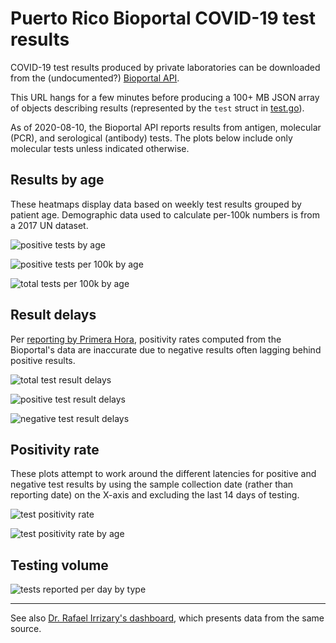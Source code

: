 # Puerto Rico Bioportal COVID-19 test results

COVID-19 test results produced by private laboratories can be downloaded from
the (undocumented?) [Bioportal API].

This URL hangs for a few minutes before producing a 100+ MB JSON array of
objects describing results (represented by the `test` struct in
[test.go](./test.go)).

As of 2020-08-10, the Bioportal API reports results from antigen, molecular
(PCR), and serological (antibody) tests. The plots below include only molecular
tests unless indicated otherwise.

[BioPortal API]: https://bioportal.salud.gov.pr/api/administration/reports/minimal-info-unique-tests

## Results by age

These heatmaps display data based on weekly test results grouped by patient age.
Demographic data used to calculate per-100k numbers is from a 2017 UN dataset.

![positive tests by age](https://github.com/derat/covid-plots/raw/master/bioportal/positives-age.png)

![positive tests per 100k by age](https://github.com/derat/covid-plots/raw/master/bioportal/positives-age-scaled.png)

![total tests per 100k by age](https://github.com/derat/covid-plots/raw/master/bioportal/results-age-scaled.png)

## Result delays

Per [reporting by Primera Hora], positivity rates computed from the Bioportal's
data are inaccurate due to negative results often lagging behind positive
results.

![total test result delays](https://github.com/derat/covid-plots/raw/master/bioportal/result-delays.png)

![positive test result delays](https://github.com/derat/covid-plots/raw/master/bioportal/positive-result-delays.png)

![negative test result delays](https://github.com/derat/covid-plots/raw/master/bioportal/negative-result-delays.png)

[reporting by Primera Hora]: https://www.primerahora.com/noticias/gobierno-politica/notas/incierto-el-por-ciento-de-positividad-del-coronavirus-en-la-isla/

## Positivity rate

These plots attempt to work around the different latencies for positive and
negative test results by using the sample collection date (rather than reporting
date) on the X-axis and excluding the last 14 days of testing.

![test positivity rate](https://github.com/derat/covid-plots/raw/master/bioportal/positivity.png)

![test positivity rate by age](https://github.com/derat/covid-plots/raw/master/bioportal/positivity-age.png)

## Testing volume

![tests reported per day by type](https://github.com/derat/covid-plots/raw/master/bioportal/test-types.png)

---

See also [Dr. Rafael Irrizary's dashboard], which presents data from the same
source.

[Dr. Rafael Irrizary's dashboard]: https://rconnect.dfci.harvard.edu/covidpr/
